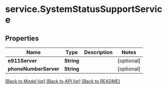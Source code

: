 # service.SystemStatusSupportService

## Properties
Name | Type | Description | Notes
------------ | ------------- | ------------- | -------------
**e911Server** | **String** |  | [optional] 
**phoneNumberServer** | **String** |  | [optional] 

[[Back to Model list]](../README.md#documentation-for-models) [[Back to API list]](../README.md#documentation-for-api-endpoints) [[Back to README]](../README.md)


